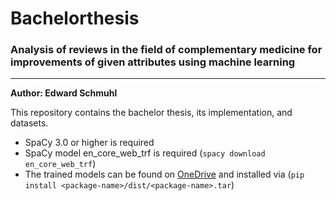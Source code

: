 # Bachelorthesis
### Analysis of reviews in the field of complementary medicine for improvements of given attributes using machine learning

---

**Author: Edward Schmuhl**

This repository contains the bachelor thesis, its implementation, and datasets.

- SpaCy 3.0 or higher is required 
- SpaCy model en_core_web_trf is required (```spacy download en_core_web_trf```)
- The trained models can be found on [OneDrive](https://1drv.ms/u/s!An0OhG3IMh2IjzI9skYrgznxs93J?e=1LrhGX) and installed via  (```pip install <package-name>/dist/<package-name>.tar```) 
